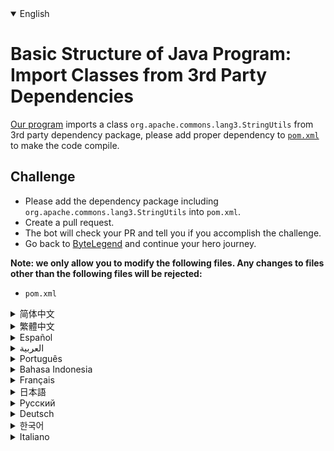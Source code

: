 <details open='true'>
<summary>English</summary>

# Basic Structure of Java Program: Import Classes from 3rd Party Dependencies

[Our program](https://github.com/ByteLegendQuest/java-import-3rd-party-class/blob/main/src/main/java/com/bytelegend/Main.java) imports a class `org.apache.commons.lang3.StringUtils` from 3rd party dependency package,
please add proper dependency to [`pom.xml`](https://github.com/ByteLegendQuest/java-import-3rd-party-class/blob/main/pom.xml) to make the code compile.

## Challenge
- Please add the dependency package including `org.apache.commons.lang3.StringUtils` into `pom.xml`.
- Create a pull request.
- The bot will check your PR and tell you if you accomplish the challenge.
- Go back to [ByteLegend](https://bytelegend.com) and continue your hero journey.


**Note: we only allow you to modify the following files.
Any changes to files other than the following files will be rejected:**

- `pom.xml`
</details>
<details>
<summary>简体中文</summary>

# Java程序的基本结构练习：导入第三方依赖包中的类

[我们的程序](https://github.com/ByteLegendQuest/java-import-3rd-party-class/blob/main/src/main/java/com/bytelegend/Main.java)中引用了一个第三方依赖包中的类`org.apache.commons.lang3.StringUtils`。
请在[`pom.xml`](https://github.com/ByteLegendQuest/java-import-3rd-party-class/blob/main/pom.xml)中添加适当的依赖，使得程序不再报错。

## 挑战
- 请在`pom.xml`中引入包含`org.apache.commons.lang3.StringUtils`的第三方依赖包，使程序能够通过编译。
- 你可以使用任意一种方法完成挑战（最好先在自己的本地电脑上测试通过）：
  - 使用下面的网页编辑器。
  - 创建一个GitHub Pull Request。
- 机器人将会检查你的答案，告诉你你是否通过了挑战。
- 回到[字节传说](https://bytelegend.com)，然后继续你的英雄旅程。


**注意：我们只允许您修改以下文件，任何对其他文件的修改都会被拒绝：**

- `pom.xml`
</details>
<details>
<summary>繁體中文</summary>

<h1>Java 程序的基本結構：從 3rd 方依賴項導入類</h1><p><a href="https://github.com/ByteLegendQuest/java-import-3rd-party-class/blob/main/src/main/java/com/bytelegend/Main.java" target="_blank">我們的程序</a>從第3方依賴包中引入了一個類<code class="notranslate">org.apache.commons.lang3.StringUtils</code> <a href="https://github.com/ByteLegendQuest/java-import-3rd-party-class/blob/main/pom.xml" target="_blank"><code class="notranslate">pom.xml</code></a>添加適當的依賴，使代碼編譯通過。</p><h2>挑戰</h2><ul><li><code class="notranslate">org.apache.commons.lang3.StringUtils</code>的依賴包添加到<code class="notranslate">pom.xml</code> 。</li><li>創建拉取請求。</li><li>機器人將檢查您的 PR 並告訴您是否完成了挑戰。</li><li>回到<a href="https://bytelegend.com" target="_blank">ByteLegend</a> ，繼續你的英雄之旅。</li></ul><p><strong>注意：我們只允許您修改以下文件。對以下文件以外的文件的任何更改都將被拒絕：</strong></p><ul><li> <code class="notranslate">pom.xml</code></li></ul></details>
<details>
<summary>Español</summary>

<h1>Estructura básica del programa Java: clases de importación de dependencias de terceros</h1><p> <a href="https://github.com/ByteLegendQuest/java-import-3rd-party-class/blob/main/src/main/java/com/bytelegend/Main.java" target="_blank">Nuestro programa</a> importa una clase <code class="notranslate">org.apache.commons.lang3.StringUtils</code> del paquete de dependencia de terceros, agregue la dependencia adecuada a <a href="https://github.com/ByteLegendQuest/java-import-3rd-party-class/blob/main/pom.xml" target="_blank"><code class="notranslate">pom.xml</code></a> para compilar el código.</p><h2> Desafío</h2><ul><li> Agregue el paquete de dependencia que incluye <code class="notranslate">org.apache.commons.lang3.StringUtils</code> en <code class="notranslate">pom.xml</code> .</li><li> Crea una solicitud de extracción.</li><li> El bot comprobará tus relaciones públicas y te dirá si logras el desafío.</li><li> Vuelve a <a href="https://bytelegend.com" target="_blank">ByteLegend</a> y continúa tu viaje de héroe.</li></ul><p> <strong>Nota: solo le permitimos modificar los siguientes archivos. Se rechazará cualquier cambio en archivos que no sean los siguientes:</strong></p><ul><li> <code class="notranslate">pom.xml</code></li></ul></details>
<details>
<summary>العربية</summary>

<h1 style=";text-align:right;direction:rtl">الهيكل الأساسي لبرنامج Java: استيراد فئات من تبعيات طرف ثالث</h1><p style=";text-align:right;direction:rtl"> يستورد <a href="https://github.com/ByteLegendQuest/java-import-3rd-party-class/blob/main/src/main/java/com/bytelegend/Main.java" target="_blank">برنامجنا</a> <code class="notranslate">org.apache.commons.lang3.StringUtils</code> من حزمة تبعية تابعة لجهة خارجية ، يرجى إضافة تبعية مناسبة إلى <a href="https://github.com/ByteLegendQuest/java-import-3rd-party-class/blob/main/pom.xml" target="_blank"><code class="notranslate">pom.xml</code></a> لجعل الشفرة مجمعة.</p><h2 style=";text-align:right;direction:rtl"> تحد</h2><ul style=";text-align:right;direction:rtl"><li style=";text-align:right;direction:rtl"> يرجى إضافة حزمة التبعية بما في <code class="notranslate">org.apache.commons.lang3.StringUtils</code> <code class="notranslate">pom.xml</code> .</li><li style=";text-align:right;direction:rtl"> قم بإنشاء طلب سحب.</li><li style=";text-align:right;direction:rtl"> سيتحقق الروبوت من العلاقات العامة الخاصة بك ويخبرك إذا أنجزت التحدي.</li><li style=";text-align:right;direction:rtl"> ارجع إلى <a href="https://bytelegend.com" target="_blank">ByteLegend وتابع</a> رحلة بطلك.</li></ul><p style=";text-align:right;direction:rtl"> <strong>ملاحظة: نسمح لك فقط بتعديل الملفات التالية. سيتم رفض أي تغييرات يتم إجراؤها على الملفات بخلاف الملفات التالية:</strong></p><ul style=";text-align:right;direction:rtl"><li style=";text-align:right;direction:rtl"> <code class="notranslate">pom.xml</code></li></ul></details>
<details>
<summary>Português</summary>

<h1>Estrutura Básica do Programa Java: Importar Classes de Dependências de Terceiros</h1><p> <a href="https://github.com/ByteLegendQuest/java-import-3rd-party-class/blob/main/src/main/java/com/bytelegend/Main.java" target="_blank">Nosso programa</a> importa uma classe <code class="notranslate">org.apache.commons.lang3.StringUtils</code> do pacote de dependência de terceiros, adicione a dependência adequada a <a href="https://github.com/ByteLegendQuest/java-import-3rd-party-class/blob/main/pom.xml" target="_blank"><code class="notranslate">pom.xml</code></a> para fazer o código compilar.</p><h2> Desafio</h2><ul><li> Adicione o pacote de dependência incluindo <code class="notranslate">org.apache.commons.lang3.StringUtils</code> em <code class="notranslate">pom.xml</code> .</li><li> Crie uma solicitação de pull.</li><li> O bot verificará seu PR e lhe dirá se você cumpriu o desafio.</li><li> Volte para <a href="https://bytelegend.com" target="_blank">ByteLegend</a> e continue sua jornada de herói.</li></ul><p> <strong>Nota: nós apenas permitimos que você modifique os seguintes arquivos. Quaisquer alterações em arquivos que não sejam os seguintes serão rejeitadas:</strong></p><ul><li> <code class="notranslate">pom.xml</code></li></ul></details>
<details>
<summary>Bahasa Indonesia</summary>

<h1>Struktur Dasar Program Java: Mengimpor Kelas dari Dependensi Pihak Ketiga</h1><p> <a href="https://github.com/ByteLegendQuest/java-import-3rd-party-class/blob/main/src/main/java/com/bytelegend/Main.java" target="_blank">Program kami</a> mengimpor kelas <code class="notranslate">org.apache.commons.lang3.StringUtils</code> dari paket ketergantungan pihak ke-3, harap tambahkan ketergantungan yang tepat ke <a href="https://github.com/ByteLegendQuest/java-import-3rd-party-class/blob/main/pom.xml" target="_blank"><code class="notranslate">pom.xml</code></a> untuk membuat kode dikompilasi.</p><h2> Tantangan</h2><ul><li> Silakan tambahkan paket dependensi termasuk <code class="notranslate">org.apache.commons.lang3.StringUtils</code> ke <code class="notranslate">pom.xml</code> .</li><li> Buat permintaan tarik.</li><li> Bot akan memeriksa PR Anda dan memberi tahu Anda jika Anda menyelesaikan tantangan.</li><li> Kembali ke <a href="https://bytelegend.com" target="_blank">ByteLegend</a> dan lanjutkan perjalanan pahlawan Anda.</li></ul><p> <strong>Catatan: kami hanya mengizinkan Anda untuk mengubah file berikut. Setiap perubahan pada file selain file berikut akan ditolak:</strong></p><ul><li> <code class="notranslate">pom.xml</code></li></ul></details>
<details>
<summary>Français</summary>

<h1>Structure de base du programme Java : importer des classes à partir de dépendances tierces</h1><p> <a href="https://github.com/ByteLegendQuest/java-import-3rd-party-class/blob/main/src/main/java/com/bytelegend/Main.java" target="_blank">Notre programme</a> importe une classe <code class="notranslate">org.apache.commons.lang3.StringUtils</code> partir d&#39;un package de dépendances tiers, veuillez ajouter la dépendance appropriée à <a href="https://github.com/ByteLegendQuest/java-import-3rd-party-class/blob/main/pom.xml" target="_blank"><code class="notranslate">pom.xml</code></a> pour que le code soit compilé.</p><h2> Défi</h2><ul><li> Veuillez ajouter le package de dépendances comprenant <code class="notranslate">org.apache.commons.lang3.StringUtils</code> dans <code class="notranslate">pom.xml</code> .</li><li> Créez une demande de tirage.</li><li> Le bot vérifiera votre PR et vous dira si vous réussissez le défi.</li><li> Retournez à <a href="https://bytelegend.com" target="_blank">ByteLegend</a> et continuez votre voyage de héros.</li></ul><p> <strong>Remarque : nous vous permettons uniquement de modifier les fichiers suivants. Toute modification apportée aux fichiers autres que les fichiers suivants sera rejetée :</strong></p><ul><li> <code class="notranslate">pom.xml</code></li></ul></details>
<details>
<summary>日本語</summary>

<h1>Javaプログラムの基本構造：サードパーティの依存関係からクラスをインポートする</h1><p><a href="https://github.com/ByteLegendQuest/java-import-3rd-party-class/blob/main/src/main/java/com/bytelegend/Main.java" target="_blank">私たちのプログラム</a>は、 <code class="notranslate">org.apache.commons.lang3.StringUtils</code>をインポートします。コードをコンパイルするには、 <a href="https://github.com/ByteLegendQuest/java-import-3rd-party-class/blob/main/pom.xml" target="_blank"><code class="notranslate">pom.xml</code></a>に適切な依存関係を追加してください。</p><h2>チャレンジ</h2><ul><li><code class="notranslate">org.apache.commons.lang3.StringUtils</code>を含む依存関係パッケージを<code class="notranslate">pom.xml</code>追加してください。</li><li>プルリクエストを作成します。</li><li>ボットはPRをチェックし、チャレンジを達成したかどうかを通知します。</li><li> <a href="https://bytelegend.com" target="_blank">ByteLegendに</a>戻り、ヒーローの旅を続けてください。</li></ul><p><strong>注：変更できるのは次のファイルのみです。次のファイル以外のファイルへの変更は拒否されます。</strong></p><ul><li> <code class="notranslate">pom.xml</code></li></ul></details>
<details>
<summary>Русский</summary>

<h1>Базовая структура программы Java: импорт классов из сторонних зависимостей</h1><p> <a href="https://github.com/ByteLegendQuest/java-import-3rd-party-class/blob/main/src/main/java/com/bytelegend/Main.java" target="_blank">Наша программа</a> импортирует класс <code class="notranslate">org.apache.commons.lang3.StringUtils</code> из стороннего пакета зависимостей, пожалуйста, добавьте соответствующую зависимость в <a href="https://github.com/ByteLegendQuest/java-import-3rd-party-class/blob/main/pom.xml" target="_blank"><code class="notranslate">pom.xml</code></a> чтобы код компилировался.</p><h2> Вызов</h2><ul><li> Добавьте пакет зависимостей, включая <code class="notranslate">org.apache.commons.lang3.StringUtils</code> в <code class="notranslate">pom.xml</code> .</li><li> Создайте запрос на перенос.</li><li> Бот проверит ваш PR и скажет, справитесь ли вы с задачей.</li><li> Вернитесь в <a href="https://bytelegend.com" target="_blank">ByteLegend</a> и продолжите свой путь героя.</li></ul><p> <strong>Примечание: мы разрешаем вам изменять только следующие файлы. Любые изменения в файлах, кроме следующих, будут отклонены:</strong></p><ul><li> <code class="notranslate">pom.xml</code></li></ul></details>
<details>
<summary>Deutsch</summary>

<h1>Grundstruktur des Java-Programms: Importieren von Klassen aus Abhängigkeiten von Drittanbietern</h1><p> <a href="https://github.com/ByteLegendQuest/java-import-3rd-party-class/blob/main/src/main/java/com/bytelegend/Main.java" target="_blank">Unser Programm</a> importiert eine Klasse <code class="notranslate">org.apache.commons.lang3.StringUtils</code> <a href="https://github.com/ByteLegendQuest/java-import-3rd-party-class/blob/main/pom.xml" target="_blank"><code class="notranslate">pom.xml</code></a> die richtige Abhängigkeit hinzu, damit der Code kompiliert wird.</p><h2> Herausforderung</h2><ul><li> Bitte fügen Sie das Abhängigkeitspaket einschließlich <code class="notranslate">org.apache.commons.lang3.StringUtils</code> in <code class="notranslate">pom.xml</code> .</li><li> Erstellen Sie eine Pull-Anfrage.</li><li> Der Bot überprüft Ihre PR und teilt Ihnen mit, ob Sie die Herausforderung meistern.</li><li> Gehen Sie zurück zu <a href="https://bytelegend.com" target="_blank">ByteLegend</a> und setzen Sie Ihre Heldenreise fort.</li></ul><p> <strong>Hinweis: Wir erlauben Ihnen nur, die folgenden Dateien zu ändern. Alle Änderungen an Dateien, die nicht die folgenden Dateien sind, werden abgelehnt:</strong></p><ul><li> <code class="notranslate">pom.xml</code></li></ul></details>
<details>
<summary>한국어</summary>

<h1>Java 프로그램의 기본 구조: 타사 종속성에서 클래스 가져오기</h1><p> <a href="https://github.com/ByteLegendQuest/java-import-3rd-party-class/blob/main/src/main/java/com/bytelegend/Main.java" target="_blank">우리 프로그램</a> 은 타사 종속성 패키지에서 <code class="notranslate">org.apache.commons.lang3.StringUtils</code> 클래스를 가져옵니다. 코드를 컴파일 <a href="https://github.com/ByteLegendQuest/java-import-3rd-party-class/blob/main/pom.xml" target="_blank"><code class="notranslate">pom.xml</code></a></p><h2> 도전</h2><ul><li> <code class="notranslate">org.apache.commons.lang3.StringUtils</code> 를 포함하는 종속성 패키지 <code class="notranslate">pom.xml</code> 추가하십시오.</li><li> 풀 리퀘스트를 생성합니다.</li><li> 봇은 PR을 확인하고 도전 과제를 달성했는지 알려줍니다.</li><li> <a href="https://bytelegend.com" target="_blank">ByteLegend로</a> 돌아가 영웅 여정을 계속하세요.</li></ul><p> <strong>참고: 다음 파일만 수정할 수 있습니다. 다음 파일 이외의 파일에 대한 모든 변경 사항은 거부됩니다.</strong></p><ul><li> <code class="notranslate">pom.xml</code></li></ul></details>
<details>
<summary>Italiano</summary>

<h1>Struttura di base del programma Java: importazione di classi da dipendenze di terze parti</h1><p> <a href="https://github.com/ByteLegendQuest/java-import-3rd-party-class/blob/main/src/main/java/com/bytelegend/Main.java" target="_blank">Il nostro programma</a> importa una classe <code class="notranslate">org.apache.commons.lang3.StringUtils</code> dal pacchetto di dipendenze di terze parti, per favore aggiungi la dipendenza appropriata a <a href="https://github.com/ByteLegendQuest/java-import-3rd-party-class/blob/main/pom.xml" target="_blank"><code class="notranslate">pom.xml</code></a> per fare in modo che il codice venga compilato.</p><h2> Sfida</h2><ul><li> Si prega di aggiungere il pacchetto di dipendenze incluso <code class="notranslate">org.apache.commons.lang3.StringUtils</code> in <code class="notranslate">pom.xml</code> .</li><li> Crea una richiesta pull.</li><li> Il bot controllerà il tuo PR e ti dirà se hai portato a termine la sfida.</li><li> Torna su <a href="https://bytelegend.com" target="_blank">ByteLegend</a> e continua il tuo viaggio da eroe.</li></ul><p> <strong>Nota: ti permettiamo di modificare solo i seguenti file. Qualsiasi modifica ai file diversi dai seguenti file verrà rifiutata:</strong></p><ul><li> <code class="notranslate">pom.xml</code></li></ul></details>